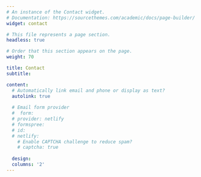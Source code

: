 ```yaml
---
# An instance of the Contact widget.
# Documentation: https://sourcethemes.com/academic/docs/page-builder/
widget: contact

# This file represents a page section.
headless: true

# Order that this section appears on the page.
weight: 70

title: Contact
subtitle:

content:
  # Automatically link email and phone or display as text?
  autolink: true
  
  # Email form provider
  #  form:
  # provider: netlify
  # formspree:
  # id:
  # netlify:
    # Enable CAPTCHA challenge to reduce spam?
    # captcha: true
  
  design:
  columns: '2'
---
```

